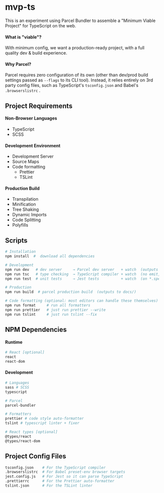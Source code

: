 # mvp-ts

This is an experiment using Parcel Bundler to assemble a "Minimum Viable Project" for TypeScript on the web.

#### What is "viable"?

With minimum config, we want a production-ready project, with a full quality dev & build experience.

#### Why Parcel?

Parcel requires zero configuration of its own (other than dev/prod build settings passed as `--flags` to its CLI tool). Instead, it relies entirely on 3rd party config files, such as TypeScript's `tsconfig.json` and Babel's `.browserslistrc` .

## Project Requirements

#### Non-Browser Languages

- TypeScript
- SCSS

#### Development Environment

- Development Server
- Source Maps
- Code formatting
  - Prettier
  - TSLint

#### Production Build

- Transpilation
- Minification
- Tree Shaking
- Dynamic Imports
- Code Splitting
- Polyfills

## Scripts

```sh
# Installation
npm install  #  download all dependencies

# Development
npm run dev   # dev server     → Parcel dev server   + watch  (outputs to dev/)
npm run tsc   # type checking  → TypeScript compiler + watch  (no emit, types only)
npm run test  # unit tests     → Jest tests          + watch  (on *.spec.ts files)

# Production
npm run build  # parcel production build  (outputs to docs/)

# Code formatting (optional: most editors can handle these themselves)
npm run format     # run all formatters
npm run prettier   # just run prettier --write
npm run tslint     # just run tslint --fix
```

## NPM Dependencies

#### Runtime

```sh
# React [optional]
react
react-dom
```

#### Development

```sh
# Languages
sass # SCSS
typescript

# Parcel
parcel-bundler

# Formatters
prettier # code style auto-formatter
tslint # typescript linter + fixer

# React types [optional]
@types/react
@types/react-dom
```

## Project Config Files

```sh
tsconfig.json    # For the TypeScript compiler
.browserslistrc  # For Babel preset-env browser targets
jest.config.js   # For Jest so it can parse TypeScript
.prettierrc      # For the Prettier auto-formatter
tslint.json      # For the TSLint linter
```
